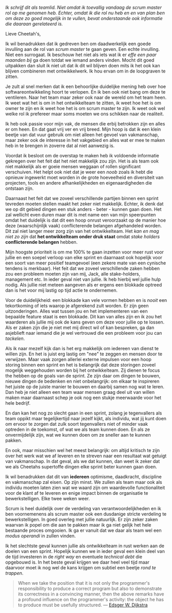 *Ik schrijf dit als teamlid. Niet omdat ik toevallig vandaag de scrum master rol op me genomen heb. Echter, omdat ik die rol nu heb en en van plan ben om deze zo goed mogelijk in te vullen, bevat onderstaande ook informatie die daaraan gerelateerd is.*

Lieve Cheetah's,

Ik wil benadrukken dat ik gedreven ben om daadwerkelijk een goede invulling aan de rol van *scrum master* te gaan geven. Een echte invulling. Niet een surrogaat. Ik beschouw het niet als iets wat ik er *effe een paar maanden bij* ga doen totdat we iemand anders vinden. Mocht dit goed uitpakken dan sluit ik niet uit dat ik dit wil blijven doen mits ik het ook kan blijven combineren met ontwikkelwerk. Ik hou ervan om in de loopgraven te zitten.

Je zult al snel merken dat ik een behoorlijke duidelijke mening heb over hoe softwareontwikkeling hoort te verlopen. En ik ben ook niet bang om deze te ventileren. Naar het team maar zeker ook naar de wereld om het team heen. Ik weet wat het is om in het ontwikkelteam te zitten, ik weet hoe het is om owner te zijn en ik weet hoe het is om scrum master te zijn. Ik weet ook wel welke rol ik prefereer maar soms moeten we ons schikken naar de realiteit. 

Ik heb ook passie voor mijn vak, de mensen die erbij betrokken zijn en alles er om heen. En dat gaat vrij ver en vrij breed. Mijn hoop is dat ik een klein beetje van dat vuur gebruik om niet alleen het gevoel van vakmanschap, maar zeker ook de interesse in het vakgebied en alles wat er mee te maken heb in te brengen in zoverre dat al niet aanwezig is.

Voordat ik besloot om de overstap te maken heb ik voldoende informatie gekregen over het feit dat het niet makkelijk zou zijn. Het is als team ook niet makkelijk als er goeie mensen weggaan of rollen significant verschuiven. Het helpt ook niet dat je weer een *noob* zoals ik hebt die opnieuw ingewerkt moet worden in de grote hoeveelheid en diversiteit van projecten, tools en andere afhankelijkheden en eigenaardigheden die ontstaan zijn.

Daarnaast het feit dat we zoveel verschillende partijen binnen een sprint tevreden moeten stellen maakt het zeker niet makkelijk. Echter, ik denk dat we op dit gebied dingen een stuk anders - beter - kunnen gaan doen. Het zal wellicht even duren maar dit is met name een van mijn speerpunten omdat het duidelijk is dat dit een hoop onrust veroorzaakt op de manier hoe deze (waarschijnlijk vaak) conflicterende belangen afgehandeled worden. Dit zal niet langer meer zorg zijn van het ontwikkelteam. Het *kan en mag niet zo zijn* dat **het ontwikkelteam onder druk staat** omdat *stake holders* **conflicterende belangen** hebben. 

Mijn hoogste prioriteit is om me 100% te gaan inzetten voor meer rust voor jullie en een soepel verloop van elke sprint en daarnaast ook hopelijk voor een soort van meer positief teamgevoel (een zekere mate van een cynische tendens is merkbaar). Het feit dat we zoveel verschillende zaken hebben zou een probleem moeten zijn van mij, Jack, alle stake-holders, management etc. In ieder geval niet van jullie. Ik heb hierbij wel jullie hulp nodig. Als jullie niet meteen aangeven als er ergens een blokkade optreed dan is het voor mij lastig op tijd actie te ondernemen. 

Voor de duidelijkheid: een blokkade kan vele vormen hebben en is *nooit* een tekortkoming of iets waarop je afgerekend zult worden. Er zijn geen uitzonderingen. Alles wat tussen jou en het implementeren van een bepaalde feature staat is een blokkade. Dit kan van alles zijn en ik zou het waarderen als jullie mij ook de kans geven om deze voor jullie op te lossen. Als er zaken zijn die je niet met mij direct wil of kan bespreken, ga dan asjeblieft naar iemand die je wel vertrouwd die een probleem voor jou can *tackelen*.

Als ik naar mezelf kijk dan is het erg makkelijk om iedereen van dienst te willen zijn. En het is juist erg lastig om "nee" te zeggen en mensen door te verwijzen. Maar vaak zorgen allerlei externe impulsen voor een hoop storing binnen een sprint en het is belangrijk dat deze storingen zoveel mogelijk weggehouden worden bij het ontwikkelteam. Zij dienen te focus the hebben op de goals van de sprint. Ze zijn daar om dingen te bouwen, nieuwe dingen de bedenken en niet onbelangrijk: om elkaar te inspireren het juiste op de juiste manier te bouwen en daarbij samen nog wat te leren. Dan heb je niet alleen een team waar mensen graag deel uit van willen maken maar daarnaast schep je ook nog een stukje meerwaarde voor het hele bedrijf.

En dan kan het nog zo slecht gaan in een sprint, zolang je tegenvallers als team oppikt maar tegelijkertijd naar jezelf kijkt, als individu, wat jij kunt doen om ervoor te zorgen dat zulk soort tegenvallers niet of minder vaak optreden in de toekomst, of wat we als team kunnen doen. En als ze onvermijdelijk zijn, wat we kunnen doen om ze sneller aan te kunnen pakken. 

En ook, maar misschien wel het meest belangrijk: om altijd kritisch te zijn over het werk wat we af leveren en te streven naar een resultaat wat getuigt van vakmanschap. In dat geval, als we dat kunnen, dan weet ik zeker dat we als Cheetahs supertoffe dingen elke sprint beter kunnen gaan doen.

Ik wil benadrukken dat dit van **iedereen** optimisme, daadkracht, discipline en vakmanschap zal eisen. Op zijn minst. We zullen als team maar ook als individu moeten laten zien wat we waard zijn om waardevolle functionaliteit voor de klant af te leveren en enige impact binnen de organisatie te bewerkstelligen. Elke twee weken weer. 

Scrum is heel duidelijk over de verdeling van verantwoordelijkheden en ik ben voornemenens als scrum master ook een dusdanige stricte verdeling te bewerkstelligen. In goed overleg met jullie natuurlijk. Er zijn zeker zaken waarvan ik popel om die aan te pakken maar ik ga niet gelijk het hele bestaande proces omgooien. Ik ga er vanuit dat we daar als team wel een *modus operandi* in zullen vinden.

Ik het slechtste geval kunnen jullie als ontwikkelteam in rust werken aan de doelen van een sprint. Hopelijk kunnen we in ieder geval een klein deel van de tijd investeren in de *right way* en eventuele *technical debt* die opgebouwd is. In het beste geval krijgen we daar heel veel tijd maar daarvoor moet ik nog wel de kans krijgen om subtiel een beetje *rond te trappen*.

> When we take the position that it is not only the programmer's responsibility to produce a correct program but also to demonstrate its correctness in a convincing manner, then the above remarks have a profound influence on the programmer's activity: the object he has to produce must be usefully structured. &#8212; [Edsger W. Dijkstra](http://www.cs.utexas.edu/users/EWD/ewd02xx/EWD249.PDF)